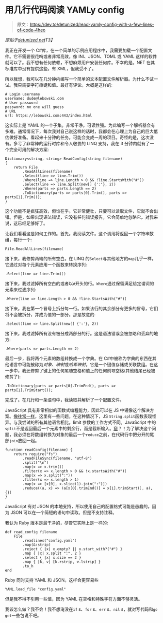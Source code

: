 # 用几行代码阅读 YAMLy config

> 原文：<https://dev.to/detunized/read-yamly-config-with-a-few-lines-of-code-4heo>

*原贴于[detunized.net](https://detunized.net/posts/2019-02-25-read-yamly-config-with-a-few-lines-of-code/)T3】*

我正在开发一个 C#库，在一个简单的示例应用程序中，我需要加载一个配置文件。它不需要很花哨或者非常高效。像 INI、JSON、TOML 或 YAML 这样的软件就可以了。我不想有任何依赖，不想麻烦用户安装任何库。不幸的是。NET 在其标准库中没有提供这些。有 XML，但我受不了。

所以我想，我可以在几分钟内编写一个简单的文本配置文件解析器。为什么不试一试。我只需要字符串键和值。最好有评论。大概是这样的:

```
# Login username
username: dude@lebowski.com
# User password
password: no one will guess
# URL
url: https://lebowski.com:443/index.html 
```

这实际上是 YAML 的一个子集。非常干净，可读性强。为此编写一个解析器会有多难。通常情况下，每次我对自己说这样的话时，我都会在心理上为自己的巨大低估做好准备。看起来十分钟的任务，可能会变成一周的项目。奇怪的是，这次没有。多亏了非常棒的运行时库和令人敬畏的 LINQ 支持，我在 3 分钟内就有了一个完全可用的解决方案:

```
Dictionary<string, string> ReadConfig(string filename)
{
    return File
        .ReadAllLines(filename)
        .Select(line => line.Trim())
        .Where(line => line.Length > 0 && !line.StartsWith("#"))
        .Select(line => line.Split(new[] {':'}, 2))
        .Where(parts => parts.Length == 2)
        .ToDictionary(parts => parts[0].Trim(), parts => parts[1].Trim());
} 
```

这个功能不是疯狂高效，但谁在乎。它非常健壮，只要可以读取文件，它就不会出错。但是，如果出现语法错误，它没有任何错误报告。它会简单地忽略它。对我来说，这已经足够好了。

让我们看看这是如何工作的。首先，我阅读文件。这个调用将返回一个字符串数组，每行一个:

```
File.ReadAllLines(filename) 
```

接下来，我修剪两端的所有空白。在 LINQ 的`Select`与其他地方的`map`几乎一样，它通过对每个元素应用一个函数来转换序列:

```
.Select(line => line.Trim()) 
```

接下来，我过滤掉所有空白的或者以`#`开头的行。`Where`通过保留满足给定谓词的元素来过滤序列:

```
.Where(line => line.Length > 0 && !line.StartsWith("#")) 
```

接下来，我在第一个冒号上拆分每一行。如果该行的其余部分有更多的冒号，它们将不会被拆分，并成为值的一部分。那是故意的:

```
.Select(line => line.Split(new[] {':'}, 2)) 
```

接下来，我过滤掉所有没有被分成两部分的行。这是语法错误会被忽略和丢弃的地方:

```
.Where(parts => parts.Length == 2) 
```

最后一步，我将两个元素的数组转换成一个字典。在 C#中被称为字典的东西在其他语言中可能被称为*对象*、*映射*或*哈希映射*。它是一个键值存储或关联数组。在这一步中，我还修剪了键上的任何尾随空格和值上的任何前导空格(其他结尾已经被修剪了):

```
.ToDictionary(parts => parts[0].TrimEnd(), parts => parts[1].TrimStart()); 
```

完成了。在几行和一条语句中，我读取并解析了一个配置文件。

JavaScript 具有非常相似的函数式编程能力，因此可以在 JS 中镜像这个解决方案。[像往常一样](https://www.destroyallsoftware.com/talks/wat)，这里有一些问题。在这种情况下，JS `String.split`函数表现怪异。与我尝试的所有其他语言相比，limit 参数的工作方式不同。JavaScript 中的`split`不是返回最后一个元素中的剩余行，而是截断输入。[窟](https://www.destroyallsoftware.com/talks/wat)？！为了解决这个问题，我必须在将数组转换为对象的最后一个`reduce`之前，在代码行中把分开的尾部`join`放回一起。

```
function readConfig(filename) {
    return require("fs")
        .readFileSync(filename, "utf-8")
        .split("\n")
        .map(x => x.trim())
        .filter(x => x.length > 0 && !x.startsWith("#"))
        .map(x => x.split(":"))
        .filter(x => x.length > 1)
        .map(x => [x[0], x.slice(1).join(":")])
        .reduce((a, x) => (a[x[0].trimEnd()] = x[1].trimStart(), a), {})
} 
```

JavaScript 有对 JSON 的本地支持，所以使用自己的配置格式可能是愚蠢的，因为 JSON 可以在一个简短的语句中读取。但是不支持注释。

我认为 Ruby 版本是最干净的，尽管它实际上是一样的:

```
def read_config filename
    File
        .readlines("config.yaml")
        .map(&:strip)
        .reject { |x| x.empty? || x.start_with?("#") }
        .map { |x| x.split ":", 2 }
        .select { |x| x.size == 2 }
        .map { |k, v| [k.rstrip, v.lstrip] }
        .to_h
end 
```

Ruby 同时支持 YAML 和 JSON。这样会更容易些

```
YAML.load_file "config.yaml" 
```

但是我不得不引用一些值，因为 YAML 在空格和特殊字符方面不够灵活。

我该怎么做？我不会！我不想淹没在`if` s、`for` s、`err` s、`nil` s，就对写代码和`go get`一些包说不吧。